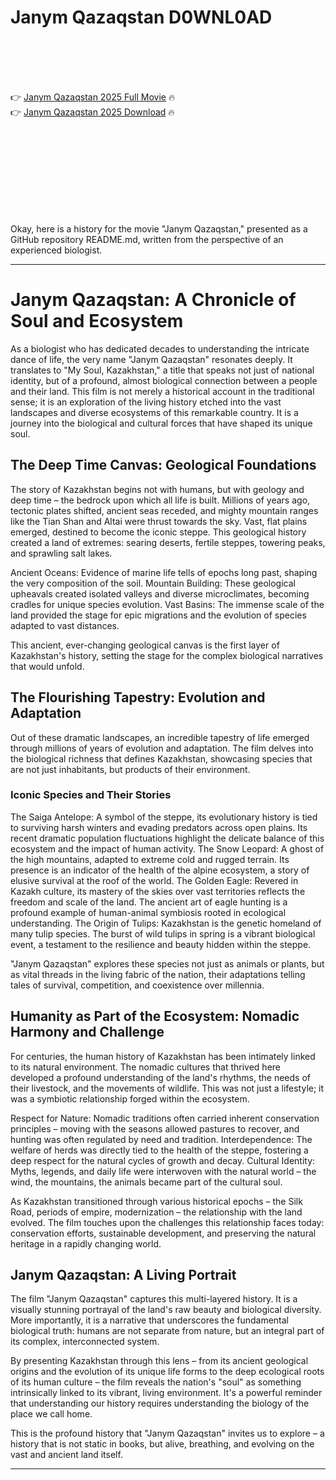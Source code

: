 # Janym Qazaqstan D0WNL0AD

<br><br><br><br>


👉 <a href="https://Patrick-grecmosesme1989.github.io/hcflybllnw/">Janym Qazaqstan 2025 Full Movie</a> 🔥
<br>
👉 <a href="https://Patrick-grecmosesme1989.github.io/hcflybllnw/">Janym Qazaqstan 2025 Download</a> 🔥


<br><br><br><br><br><br><br><br>


Okay, here is a history for the movie "Janym Qazaqstan," presented as a GitHub repository README.md, written from the perspective of an experienced biologist.

---


# Janym Qazaqstan: A Chronicle of Soul and Ecosystem

As a biologist who has dedicated decades to understanding the intricate dance of life, the very name "Janym Qazaqstan" resonates deeply. It translates to "My Soul, Kazakhstan," a title that speaks not just of national identity, but of a profound, almost biological connection between a people and their land. This film is not merely a historical account in the traditional sense; it is an exploration of the living history etched into the vast landscapes and diverse ecosystems of this remarkable country. It is a journey into the biological and cultural forces that have shaped its unique soul.

## The Deep Time Canvas: Geological Foundations

The story of Kazakhstan begins not with humans, but with geology and deep time – the bedrock upon which all life is built. Millions of years ago, tectonic plates shifted, ancient seas receded, and mighty mountain ranges like the Tian Shan and Altai were thrust towards the sky. Vast, flat plains emerged, destined to become the iconic steppe. This geological history created a land of extremes: searing deserts, fertile steppes, towering peaks, and sprawling salt lakes.

   Ancient Oceans: Evidence of marine life tells of epochs long past, shaping the very composition of the soil.
   Mountain Building: These geological upheavals created isolated valleys and diverse microclimates, becoming cradles for unique species evolution.
   Vast Basins: The immense scale of the land provided the stage for epic migrations and the evolution of species adapted to vast distances.

This ancient, ever-changing geological canvas is the first layer of Kazakhstan's history, setting the stage for the complex biological narratives that would unfold.

## The Flourishing Tapestry: Evolution and Adaptation

Out of these dramatic landscapes, an incredible tapestry of life emerged through millions of years of evolution and adaptation. The film delves into the biological richness that defines Kazakhstan, showcasing species that are not just inhabitants, but products of their environment.

### Iconic Species and Their Stories

   The Saiga Antelope: A symbol of the steppe, its evolutionary history is tied to surviving harsh winters and evading predators across open plains. Its recent dramatic population fluctuations highlight the delicate balance of this ecosystem and the impact of human activity.
   The Snow Leopard: A ghost of the high mountains, adapted to extreme cold and rugged terrain. Its presence is an indicator of the health of the alpine ecosystem, a story of elusive survival at the roof of the world.
   The Golden Eagle: Revered in Kazakh culture, its mastery of the skies over vast territories reflects the freedom and scale of the land. The ancient art of eagle hunting is a profound example of human-animal symbiosis rooted in ecological understanding.
   The Origin of Tulips: Kazakhstan is the genetic homeland of many tulip species. The burst of wild tulips in spring is a vibrant biological event, a testament to the resilience and beauty hidden within the steppe.

"Janym Qazaqstan" explores these species not just as animals or plants, but as vital threads in the living fabric of the nation, their adaptations telling tales of survival, competition, and coexistence over millennia.

## Humanity as Part of the Ecosystem: Nomadic Harmony and Challenge

For centuries, the human history of Kazakhstan has been intimately linked to its natural environment. The nomadic cultures that thrived here developed a profound understanding of the land's rhythms, the needs of their livestock, and the movements of wildlife. This was not just a lifestyle; it was a symbiotic relationship forged within the ecosystem.

   Respect for Nature: Nomadic traditions often carried inherent conservation principles – moving with the seasons allowed pastures to recover, and hunting was often regulated by need and tradition.
   Interdependence: The welfare of herds was directly tied to the health of the steppe, fostering a deep respect for the natural cycles of growth and decay.
   Cultural Identity: Myths, legends, and daily life were interwoven with the natural world – the wind, the mountains, the animals became part of the cultural soul.

As Kazakhstan transitioned through various historical epochs – the Silk Road, periods of empire, modernization – the relationship with the land evolved. The film touches upon the challenges this relationship faces today: conservation efforts, sustainable development, and preserving the natural heritage in a rapidly changing world.

## Janym Qazaqstan: A Living Portrait

The film "Janym Qazaqstan" captures this multi-layered history. It is a visually stunning portrayal of the land's raw beauty and biological diversity. More importantly, it is a narrative that underscores the fundamental biological truth: humans are not separate from nature, but an integral part of its complex, interconnected system.

By presenting Kazakhstan through this lens – from its ancient geological origins and the evolution of its unique life forms to the deep ecological roots of its human culture – the film reveals the nation's "soul" as something intrinsically linked to its vibrant, living environment. It's a powerful reminder that understanding our history requires understanding the biology of the place we call home.

This is the profound history that "Janym Qazaqstan" invites us to explore – a history that is not static in books, but alive, breathing, and evolving on the vast and ancient land itself.


---

